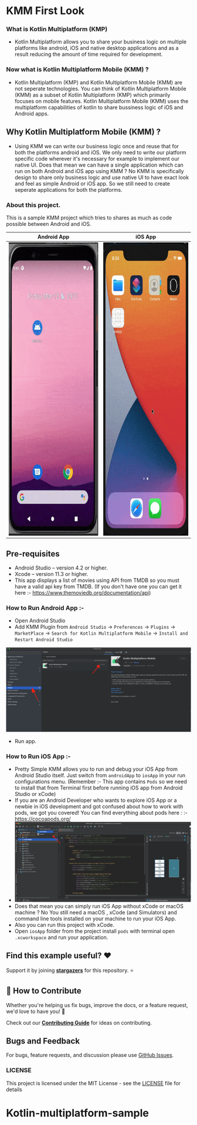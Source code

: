 # KMM First Look

### What is Kotlin Multiplatform (KMP)

* Kotlin Multiplatform allows you to share your business logic on multiple platforms like android, iOS and native desktop applications and as a result reducing the amount of time required for development.

### Now what is Kotlin Multiplatform Mobile (KMM) ?

* Kotlin Multiplatform (KMP) and Kotlin Multiplatform Mobile (KMM) are not seperate technologies. You can think of Kotlin Multiplatform Mobile (KMM) as a subset of Kotlin Multiplatform (KMP) which primarily focuses on mobile features. Kotlin Multiplatform Mobile (KMM) uses the multiplatform capabilities of kotlin to share bussiness logic of iOS and Android apps.

## Why Kotlin Multiplatform Mobile (KMM) ?

*  Using KMM we can write our business logic once and reuse that for both the platforms android and iOS. We only need to write our platform specific code wherever it's necessary for example to implement our native UI. Does that mean we can have a single application which can run on both Android and iOS app using KMM ? No KMM is specifically design to share only business logic and use native UI to have exact look and feel as simple Android or iOS app. So we still need to create seperate applications for both the platforms.

### About this project. 
This is a sample KMM project which tries to shares as much as code possible between Android and iOS. 

Android App                          |  iOS App
:-------------------------:|:-------------------------:
<img src="https://github.com/SimformSolutionsPvtLtd/Kotlin-multiplatform-sample/blob/master/screenshots/android.gif" width="400" height="800">  | <img src="https://github.com/SimformSolutionsPvtLtd/Kotlin-multiplatform-sample/blob/master/screenshots/iOS.gif" width="400" height="800">

## Pre-requisites
* Android Studio – version 4.2 or higher.
* Xcode – version 11.3 or higher.
* This app displays a list of movies using API from TMDB so you must have a valid api key from TMDB. (If you don't have one you can get it here :- https://www.themoviedb.org/documentation/api)

### How to Run Android App :- 
* Open Android Studio 
* Add KMM Plugin from `Android Studio` -> `Preferences` -> `Plugins` -> `MarketPlace` -> `Search for Kotlin Multiplatform Mobile` -> `Install and Restart Android Studio`
<img src = https://github.com/SimformSolutionsPvtLtd/Kotlin-multiplatform-sample/blob/master/screenshots/KMM%20Plugin.png>

* Run app. 

### How to Run iOS App :-

* Pretty Simple KMM allows you to run and debug your iOS App from Android Studio itself. Just switch from `androidApp` to `iosApp` in your run configurations menu. (Remember :- This app contains `Pods` so we need to install that from Terminal first before running iOS app from Android Studio or xCode) 
* If you are an Android Developer who wants to explore iOS App or a newbie in iOS development and got confused about how to work with pods, we got you covered!
You can find everything about pods here : :- https://cocoapods.org/
* <img src = https://github.com/SimformSolutionsPvtLtd/Kotlin-multiplatform-sample/blob/master/screenshots/Run%20Configurations.png>
* Does that mean you can simply run iOS App without xCode or macOS machine ? No You still need a macOS ,  xCode (and Simulators) and command line tools installed on your machine to run your iOS App. 
* Also you can run this project with xCode.
* Open `iosApp` folder from the project install `pods` with terminal open `.xcworkspace` and run your application. 

## Find this example useful? :heart:
Support it by joining __[stargazers](https://github.com/SimformSolutionsPvtLtd/Kotlin-multiplatform-sample/stargazers)__ for this repository. :star:

## 🤝 How to Contribute

Whether you're helping us fix bugs, improve the docs, or a feature request, we'd love to have you! :muscle:

Check out our [**Contributing Guide**](https://github.com/SimformSolutionsPvtLtd/Kotlin-multiplatform-sample/blob/master/CONTRIBUTING.md) for ideas on contributing.

## Bugs and Feedback

For bugs, feature requests, and discussion please use [GitHub Issues](https://github.com/SimformSolutionsPvtLtd/Kotlin-multiplatform-sample/issues).

### LICENSE
This project is licensed under the MIT License - see the [LICENSE](LICENSE) file for details
# Kotlin-multiplatform-sample
